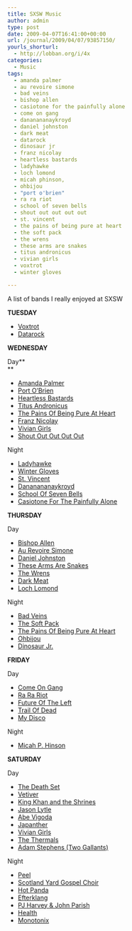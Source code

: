 ```yaml
---
title: SXSW Music
author: admin
type: post
date: 2009-04-07T16:41:00+00:00
url: /journal/2009/04/07/93857150/
yourls_shorturl:
  - http://lobban.org/i/4x
categories:
  - Music
tags:
  - amanda palmer
  - au revoire simone
  - bad veins
  - bishop allen
  - casiotone for the painfully alone
  - come on gang
  - dananananaykroyd
  - daniel johnston
  - dark meat
  - datarock
  - dinosaur jr
  - franz nicolay
  - heartless bastards
  - ladyhawke
  - loch lomond
  - micah phinson,
  - ohbijou
  - "port o'brien"
  - ra ra riot
  - school of seven bells
  - shout out out out out
  - st. vincent
  - the pains of being pure at heart
  - the soft pack
  - the wrens
  - these arms are snakes
  - titus andronicus
  - vivian girls
  - voxtrot
  - winter gloves

---
```

A list of bands I really enjoyed at SXSW

**TUESDAY**

  * [Voxtrot][1]
  * [Datarock][2]

**WEDNESDAY**

Day**  
** 

  * [Amanda Palmer][3]
  * [Port O&#8217;Brien][4]
  * [Heartless Bastards][5]
  * [Titus Andronicus][6]
  * [The Pains Of Being Pure At Heart][7]
  * [Franz Nicolay][8]
  * [Vivian Girls][9]
  * [Shout Out Out Out Out][10]

Night

  * [Ladyhawke][11]
  * [Winter Gloves][12]
  * [St. Vincent][13]
  * [Dananananaykroyd][14]
  * [School Of Seven Bells][15]
  * [Casiotone For The Painfully Alone][16]

**THURSDAY**

Day

  * [Bishop Allen][17]
  * [Au Revoire Simone][18]
  * [Daniel Johnston][19]
  * [These Arms Are Snakes][20]
  * [The Wrens][21]
  * [Dark Meat][22]
  * [Loch Lomond][23]

Night

  * [Bad Veins][24]
  * [The Soft Pack][25]
  * [The Pains Of Being Pure At Heart][7]
  * [Ohbijou][26]
  * [Dinosaur Jr.][27]

**FRIDAY**

Day

  * [Come On Gang][28]
  * [Ra Ra Riot][29]
  * [Future Of The Left][30]
  * [Trail Of Dead][31]
  * [My Disco][32]

Night

  * [Micah P. Hinson][33]

**SATURDAY**

Day

  * [The Death Set][34]
  * [Vetiver][35]
  * [King Khan and the Shrines][36]
  * [Jason Lytle][37]
  * [Abe Vigoda][38]
  * [Japanther][39]
  * [Vivian Girls][9]
  * [The Thermals][40]
  * [Adam Stephens (Two Gallants)][41]

Night

  * [Peel][42]
  * [Scotland Yard Gospel Choir][43]
  * [Hot Panda][44]
  * [Efterklang][45]
  * [PJ Harvey & John Parish][46]
  * [Health][47]
  * [Monotonix][48]

 [1]: http://www.voxtrot.net/
 [2]: http://www.datarockmusic.com/
 [3]: http://www.amandapalmer.net/
 [4]: http://www.myspace.com/portobrien
 [5]: http://www.theheartlessbastards.com/
 [6]: http://www.myspace.com/titusandronicus
 [7]: http://www.myspace.com/thepainsofbeingpureatheart
 [8]: http://www.franznicolay.com/
 [9]: http://www.myspace.com/viviangirlsnyc
 [10]: http://www.shoutoutoutoutout.com/
 [11]: http://www.myspace.com/ladyhawkerock
 [12]: http://www.myspace.com/wintergloves
 [13]: http://www.myspace.com/stvincent
 [14]: http://www.myspace.com/dananananaykroyd
 [15]: http://www.myspace.com/schoolofsevenbells
 [16]: http://www.myspace.com/cftpa
 [17]: http://www.myspace.com/bishopallen
 [18]: http://www.myspace.com/aurevoirsimone
 [19]: http://www.hihowareyou.com/
 [20]: #%20These%20Arms%20Are%20Snakes
 [21]: http://www.wrens.com/
 [22]: http://www.myspace.com/darkmeats
 [23]: http://www.myspace.com/lochlomondmusic
 [24]: #%20Bad%20Veins
 [25]: http://www.myspace.com/thesoftpack
 [26]: http://www.myspace.com/ohbijou
 [27]: http://www.dinosaurjr.com/
 [28]: http://www.myspace.com/comeongangmusic
 [29]: http://www.myspace.com/rarariot
 [30]: http://www.myspace.com/futureoftheleft
 [31]: http://www.trailofdead.com/
 [32]: http://www.mydisco.com.au/
 [33]: http://www.myspace.com/micahphinson
 [34]: http://www.myspace.com/thedeathset
 [35]: http://www.myspace.com/vetiverse
 [36]: http://www.myspace.com/kingkhantheshrines
 [37]: http://www.jasonlytle.com
 [38]: http://www.myspace.com/abevigoda
 [39]: http://www.myspace.com/japanther
 [40]: http://www.myspace.com/thethermals
 [41]: http://www.myspace.com/adamstephensmusic
 [42]: http://www.myspace.com/peel
 [43]: http://www.sygc.com/
 [44]: http://www.myspace.com/hotttpanda
 [45]: http://www.myspace.com/efterklang
 [46]: http://www.myspace.com/pjharvey
 [47]: http://www.myspace.com/healthmusic
 [48]: http://www.myspace.com/monotonix